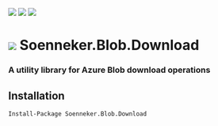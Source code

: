 [![](https://img.shields.io/nuget/v/Soenneker.Blob.Download.svg?style=for-the-badge)](https://www.nuget.org/packages/Soenneker.Blob.Download/)
[![](https://img.shields.io/github/actions/workflow/status/soenneker/soenneker.blob.download/publish-package.yml?style=for-the-badge)](https://github.com/soenneker/soenneker.blob.download/actions/workflows/publish-package.yml)
[![](https://img.shields.io/nuget/dt/Soenneker.Blob.Download.svg?style=for-the-badge)](https://www.nuget.org/packages/Soenneker.Blob.Download/)

# ![](https://user-images.githubusercontent.com/4441470/224455560-91ed3ee7-f510-4041-a8d2-3fc093025112.png) Soenneker.Blob.Download
### A utility library for Azure Blob download operations

## Installation

```
Install-Package Soenneker.Blob.Download
```
